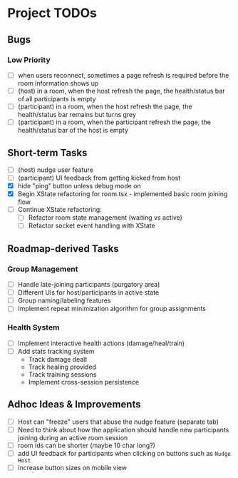 # Project TODOs

## Bugs

### Low Priority 
- [ ] when users reconnect, sometimes a page refresh is required before the room information shows up
- [ ] (host) in a room, when the host refresh the page, the health/status bar of all participants is empty
- [ ] (participant) in a room, when the host refresh the page, the health/status bar remains but turns grey
- [ ] (participant) in a room, when the participant refresh the page, the health/status bar of the host is empty

## Short-term Tasks
- [ ] (host) nudge user feature
- [ ] (participant) UI feedback from getting kicked from host
- [x] hide "ping" button unless debug mode on
- [x] Begin XState refactoring for room.tsx - implemented basic room joining flow
- [ ] Continue XState refactoring:
  - [ ] Refactor room state management (waiting vs active)
  - [ ] Refactor socket event handling with XState

## Roadmap-derived Tasks
### Group Management
- [ ] Handle late-joining participants (purgatory area)
- [ ] Different UIs for host/participants in active state
- [ ] Group naming/labeling features
- [ ] Implement repeat minimization algorithm for group assignments

### Health System
- [ ] Implement interactive health actions (damage/heal/train)
- [ ] Add stats tracking system
  - Track damage dealt
  - Track healing provided
  - Track training sessions
  - Implement cross-session persistence

## Adhoc Ideas & Improvements
- [ ] Host can "freeze" users that abuse the nudge feature (separate tab)
- [ ] Need to think about how the application should handle new participants joining during an active room session
- [ ] room ids can be shorter (maybe 10 char long?)
- [ ] add UI feedback for participants when clicking on buttons such as `Nudge Host`
- [ ] increase button sizes on mobile view
